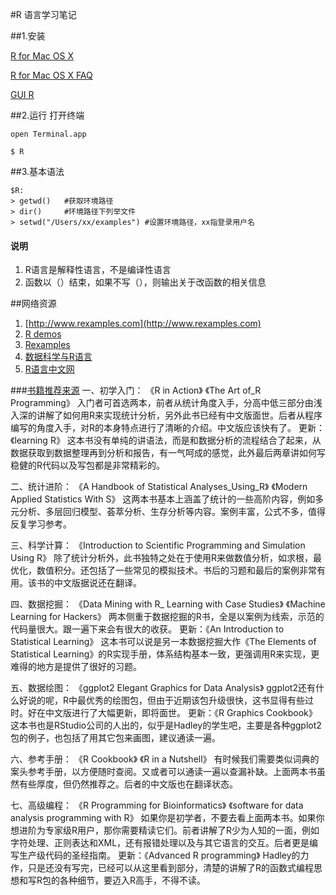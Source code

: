 #R 语言学习笔记

##1.安装

[R for Mac OS X](http://cran.r-project.org/bin/macosx/)

[R for Mac OS X FAQ](http://cran.r-project.org/bin/macosx/RMacOSX-FAQ.html)

[GUI R](http://r.research.att.com)

##2.运行
打开终端

`open Terminal.app`

`$ R`

##3.基本语法


    $R: 
    > getwd() 	#获取环境路径
    > dir()		#环境路径下列举文件
    > setwd("/Users/xx/examples") #设置环境路径，xx指登录用户名

#### 说明	
1. R语言是解释性语言，不是编译性语言
2. 函数以（）结束，如果不写（），则输出关于改函数的相关信息

##网络资源


1. [http://www.rexamples.com](http://www.rexamples.com)
2. [R demos](http://www.mayin.org/ajayshah/KB/R/)
3. [Rexamples](http://www.stat.pitt.edu/stoffer/tsa3/Rexamples.htm)
4. [数据科学与R语言](http://xccds1977.blogspot.com)
5. [R语言中文网](http://www.r-china.net/portal.php)


###[书籍推荐来源](http://xccds1977.blogspot.com/2013/02/r.html)
一、初学入门：
《R in Action》
《The Art of_R Programming》
入门者可首选两本，前者从统计角度入手，分高中低三部分由浅入深的讲解了如何用R来实现统计分析，另外此书已经有中文版面世。后者从程序编写的角度入手，对R的本身特点进行了清晰的介绍。中文版应该快有了。
更新：《learning R》
这本书没有单纯的讲语法，而是和数据分析的流程结合了起来，从数据获取到数据整理再到分析和报告，有一气呵成的感觉，此外最后两章讲如何写稳健的R代码以及写包都是非常精彩的。

二、统计进阶：
《A Handbook of Statistical Analyses_Using_R》
《Modern Applied Statistics With S》
这两本书基本上涵盖了统计的一些高阶内容，例如多元分析、多层回归模型、荟萃分析、生存分析等内容。案例丰富，公式不多，值得反复学习参考。

三、科学计算：
《Introduction to Scientific Programming and Simulation Using R》
除了统计分析外，此书独特之处在于使用R来做数值分析，如求根，最优化，数值积分。还包括了一些常见的模拟技术。书后的习题和最后的案例非常有用。该书的中文版据说还在翻译。

四、数据挖掘：
《Data Mining with R_ Learning with Case Studies》
《Machine Learning for Hackers》
两本侧重于数据挖掘的R书，全是以案例为线索，示范的代码量很大。跟一遍下来会有很大的收获。
更新：《An Introduction to Statistical Learning》
这本书可以说是另一本数据挖掘大作《The Elements of Statistical Learning》的R实现手册，体系结构基本一致，更强调用R来实现，更难得的地方是提供了很好的习题。

五、数据绘图：
《ggplot2 Elegant Graphics for Data Analysis》
ggplot2还有什么好说的呢，R中最优秀的绘图包，但由于近期该包升级很快，这书显得有些过时。好在中文版进行了大幅更新，即将面世。
更新：《R Graphics Cookbook》
这本书也是RStudio公司的人出的，似乎是Hadley的学生吧，主要是各种ggplot2包的例子，也包括了用其它包来画图，建议通读一遍。

六、参考手册：
《R Cookbook》
《R in a Nutshell》
有时候我们需要类似词典的案头参考手册，以方便随时查阅。又或者可以通读一遍以查漏补缺。上面两本书虽然有些厚度，但仍然推荐之。后者的中文版也在翻译状态。

七、高级编程：
《R Programming for Bioinformatics》
《software for data analysis programming with R》
如果你是初学者，不要去看上面两本书。如果你想进阶为专家级R用户，那你需要精读它们。前者讲解了R少为人知的一面，例如字符处理、正则表达和XML，还有报错处理以及与其它语言的交互。后者更是编写生产级代码的圣经指南。
更新：《Advanced R programming》
Hadley的力作，只是还没有写完，已经可以从这里看到部分，清楚的讲解了R的函数式编程思想和写R包的各种细节，要迈入R高手，不得不读。